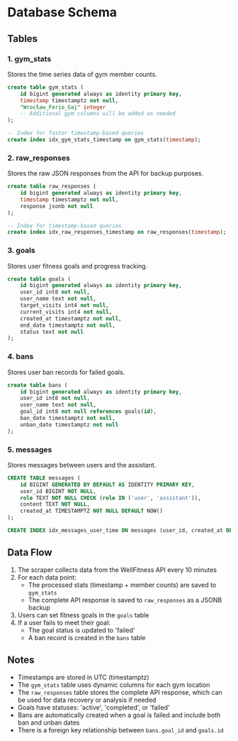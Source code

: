# Database Schema

## Tables

### 1. gym_stats
Stores the time series data of gym member counts.

```sql
create table gym_stats (
    id bigint generated always as identity primary key,
    timestamp timestamptz not null,
    "Wrocław_Ferio_Gaj" integer
    -- Additional gym columns will be added as needed
);

-- Index for faster timestamp-based queries
create index idx_gym_stats_timestamp on gym_stats(timestamp);
```

### 2. raw_responses
Stores the raw JSON responses from the API for backup purposes.

```sql
create table raw_responses (
    id bigint generated always as identity primary key,
    timestamp timestamptz not null,
    response jsonb not null
);

-- Index for timestamp-based queries
create index idx_raw_responses_timestamp on raw_responses(timestamp);
```

### 3. goals
Stores user fitness goals and progress tracking.

```sql
create table goals (
    id bigint generated always as identity primary key,
    user_id int8 not null,
    user_name text not null,
    target_visits int4 not null,
    current_visits int4 not null,
    created_at timestamptz not null,
    end_date timestamptz not null,
    status text not null
);
```

### 4. bans
Stores user ban records for failed goals.

```sql
create table bans (
    id bigint generated always as identity primary key,
    user_id int8 not null,
    user_name text not null,
    goal_id int8 not null references goals(id),
    ban_date timestamptz not null,
    unban_date timestamptz not null
);
```

### 5. messages
Stores messages between users and the assistant.

```sql
CREATE TABLE messages (
    id BIGINT GENERATED BY DEFAULT AS IDENTITY PRIMARY KEY,
    user_id BIGINT NOT NULL,
    role TEXT NOT NULL CHECK (role IN ('user', 'assistant')),
    content TEXT NOT NULL,
    created_at TIMESTAMPTZ NOT NULL DEFAULT NOW()
);

CREATE INDEX idx_messages_user_time ON messages (user_id, created_at DESC);
```

## Data Flow

1. The scraper collects data from the WellFitness API every 10 minutes
2. For each data point:
   - The processed stats (timestamp + member counts) are saved to `gym_stats`
   - The complete API response is saved to `raw_responses` as a JSONB backup
3. Users can set fitness goals in the `goals` table
4. If a user fails to meet their goal:
   - The goal status is updated to 'failed'
   - A ban record is created in the `bans` table

## Notes

- Timestamps are stored in UTC (timestamptz)
- The `gym_stats` table uses dynamic columns for each gym location
- The `raw_responses` table stores the complete API response, which can be used for data recovery or analysis if needed
- Goals have statuses: 'active', 'completed', or 'failed'
- Bans are automatically created when a goal is failed and include both ban and unban dates
- There is a foreign key relationship between `bans.goal_id` and `goals.id` 